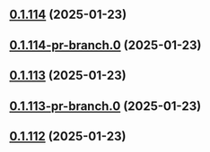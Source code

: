 ## [0.1.114](https://github.com/latha-414/AWS-CICD-web-app/compare/v0.1.114-pr-branch.0...v0.1.114) (2025-01-23)



## [0.1.114-pr-branch.0](https://github.com/latha-414/AWS-CICD-web-app/compare/v0.1.113...v0.1.114-pr-branch.0) (2025-01-23)



## [0.1.113](https://github.com/latha-414/AWS-CICD-web-app/compare/v0.1.113-pr-branch.0...v0.1.113) (2025-01-23)



## [0.1.113-pr-branch.0](https://github.com/latha-414/AWS-CICD-web-app/compare/v0.1.112...v0.1.113-pr-branch.0) (2025-01-23)



## [0.1.112](https://github.com/latha-414/AWS-CICD-web-app/compare/v0.1.112-pr-branch.0...v0.1.112) (2025-01-23)



